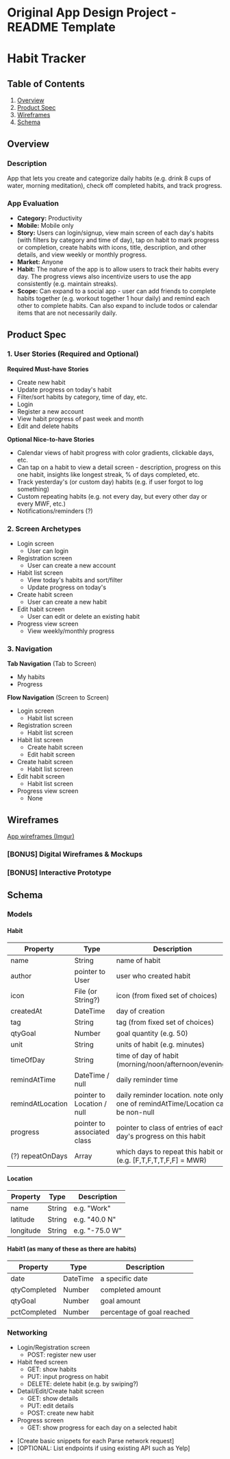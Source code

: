 Original App Design Project - README Template
===

# Habit Tracker

## Table of Contents
1. [Overview](#Overview)
1. [Product Spec](#Product-Spec)
1. [Wireframes](#Wireframes)
2. [Schema](#Schema)

## Overview
### Description
App that lets you create and categorize daily habits (e.g. drink 8 cups of water, morning meditation), check off completed habits, and track progress.

### App Evaluation

- **Category:** Productivity
- **Mobile:** Mobile only
- **Story:** Users can login/signup, view main screen of each day's habits (with filters by category and time of day), tap on habit to mark progress or completion, create habits with icons, title, description, and other details, and view weekly or monthly progress. 
- **Market:** Anyone 
- **Habit:** The nature of the app is to allow users to track their habits every day. The progress views also incentivize users to use the app consistently (e.g. maintain streaks).
- **Scope:** Can expand to a social app - user can add friends to complete habits together (e.g. workout together 1 hour daily) and remind each other to complete habits. Can also expand to include todos or calendar items that are not necessarily daily. 

## Product Spec

### 1. User Stories (Required and Optional)

**Required Must-have Stories**

* Create new habit
* Update progress on today's habit
* Filter/sort habits by category, time of day, etc.
* Login
* Register a new account
* View habit progress of past week and month
* Edit and delete habits

**Optional Nice-to-have Stories**

* Calendar views of habit progress with color gradients, clickable days, etc. 
* Can tap on a habit to view a detail screen - description, progress on this one habit, insights like longest streak, % of days completed, etc.
* Track yesterday's (or custom day) habits (e.g. if user forgot to log something)
* Custom repeating habits (e.g. not every day, but every other day or every MWF, etc.)
* Notifications/reminders (?)

### 2. Screen Archetypes

* Login screen
    * User can login
* Registration screen
    * User can create a new account
* Habit list screen
    * View today's habits and sort/filter
    * Update progress on today's 
* Create habit screen
    * User can create a new habit
* Edit habit screen
    * User can edit or delete an existing habit
* Progress view screen
    * View weekly/monthly progress 

### 3. Navigation

**Tab Navigation** (Tab to Screen)

* My habits
* Progress

**Flow Navigation** (Screen to Screen)

* Login screen
    * Habit list screen
* Registration screen
    * Habit list screen
* Habit list screen
    * Create habit screen
    * Edit habit screen
* Create habit screen
    * Habit list screen
* Edit habit screen
    * Habit list screen
* Progress view screen
    * None

## Wireframes
[App wireframes (Imgur)](https://imgur.com/a/f90ubTL)

### [BONUS] Digital Wireframes & Mockups

### [BONUS] Interactive Prototype

## Schema 

### Models

#### Habit

| Property         | Type                        | Description                                                                     |
|------------------|-----------------------------|---------------------------------------------------------------------------------|
| name             | String                      | name of habit                                                                   |
| author           | pointer to User             | user who created habit                                                          |
| icon             | File (or String?)           | icon (from fixed set of choices)                                                |
| createdAt        | DateTime                    | day of creation                                                                 |
| tag              | String                      | tag (from fixed set of choices)                                                 |
| qtyGoal          | Number                      | goal quantity (e.g. 50)                                                         |
| unit             | String                      | units of habit (e.g. minutes)                                                   |
| timeOfDay        | String                      | time of day of habit (morning/noon/afternoon/evening)                           |
| remindAtTime     | DateTime / null             | daily reminder time                                                             |
| remindAtLocation | pointer to Location / null  | daily reminder location. note only one of remindAtTime/Location can be non-null |
| progress         | pointer to associated class | pointer to class of entries of each day's progress on this habit                |
| (?) repeatOnDays | Array                       | which days to repeat this habit on (e.g. [F,T,F,T,T,F,F] = MWR)                 |

#### Location

| Property  | Type   | Description    |
|-----------|--------|----------------|
| name      | String | e.g. "Work"    |
| latitude  | String | e.g. "40.0 N"  |
| longitude | String | e.g. "-75.0 W" |

#### Habit1 (as many of these as there are habits)

| Property     | Type     | Description                |
|--------------|----------|----------------------------|
| date         | DateTime | a specific date            |
| qtyCompleted | Number   | completed amount           |
| qtyGoal      | Number   | goal amount                |
| pctCompleted | Number   | percentage of goal reached |

### Networking

* Login/Registration screen
   * POST: register new user
* Habit feed screen
   * GET: show habits
   * PUT: input progress on habit
   * DELETE: delete habit (e.g. by swiping?)
* Detail/Edit/Create habit screen
   * GET: show details
   * PUT: edit details
   * POST: create new habit
* Progress screen
   * GET: show progress for each day on a selected habit

- [Create basic snippets for each Parse network request]
- [OPTIONAL: List endpoints if using existing API such as Yelp]
